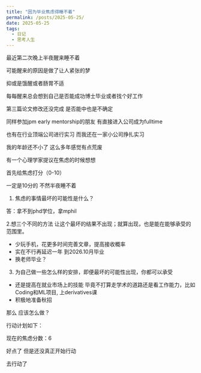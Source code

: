 ```yaml
---
title: "因为毕业焦虑得睡不着"
permalink: /posts/2025-05-25/
date: 2025-05-25
tags:
  - 日记
  - 思考人生
---
```

最近第二次晚上半夜醒来睡不着

可能醒来的原因是做了让人紧张的梦 

抑或是饿醒或者肠胃不适

每每醒来总会想到自己是否能成功博士毕业或者找个好工作

第三篇论文修改还没完成 是否能中也是不确定

同样参加jpm early mentorship的朋友 有直接进入公司成为fulltime

也有在行业顶端公司进行实习 而我还在一家小公司挣扎实习

我的年龄还不小了 这么多年感觉有点荒废 

有一个心理学家提议在焦虑的时候想想

首先给焦虑打分（0-10）

一定是10分的 不然半夜睡不着 

1. 焦虑的事情最坏的可能性是什么？

答：拿不到phd学位，拿mphil

2.想三个不同的方法 让这个最坏的结果不出现；就算出现，也是能在能够承受的范围里。
* 少玩手机，花更多时间完善文章，提高接收概率
* 实在不行再延迟一年 到2026.10月毕业
* 换老师毕业？

3. 为自己做一些怎么样的安排，即便最坏的可能性出现，你都可以承受
* 还是提高在就业市场上的技能 毕竟不打算走学术的道路还是看工作能力，比如Coding和ML项目, 上derivatives课
* 积极地准备秋招

那么 应该怎么做？

行动计划如下：

现在的焦虑分数：6

好点了 但是还没真正开始行动

去行动了
